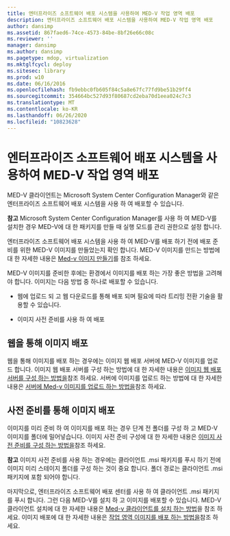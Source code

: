 ```yaml
---
title: 엔터프라이즈 소프트웨어 배포 시스템을 사용하여 MED-V 작업 영역 배포
description: 엔터프라이즈 소프트웨어 배포 시스템을 사용하여 MED-V 작업 영역 배포
author: dansimp
ms.assetid: 867faed6-74ce-4573-84be-8bf26e66c08c
ms.reviewer: ''
manager: dansimp
ms.author: dansimp
ms.pagetype: mdop, virtualization
ms.mktglfcycl: deploy
ms.sitesec: library
ms.prod: w10
ms.date: 06/16/2016
ms.openlocfilehash: fb9ebbc0fb605f84c5a8e67fc77fd9be51b29ff4
ms.sourcegitcommit: 354664bc527d93f80687cd2eba70d1eea024c7c3
ms.translationtype: MT
ms.contentlocale: ko-KR
ms.lasthandoff: 06/26/2020
ms.locfileid: "10823628"
---
```

# 엔터프라이즈 소프트웨어 배포 시스템을 사용하여 MED-V 작업 영역 배포


MED-V 클라이언트는 Microsoft System Center Configuration Manager와 같은 엔터프라이즈 소프트웨어 배포 시스템을 사용 하 여 배포할 수 있습니다.

**참고**  Microsoft System Center Configuration Manager를 사용 하 여 MED-V를 설치한 경우 MED-V에 대 한 패키지를 만들 때 실행 모드를 관리 권한으로 설정 합니다.

 

엔터프라이즈 소프트웨어 배포 시스템을 사용 하 여 MED-V를 배포 하기 전에 배포 준비를 위한 MED-V 이미지를 만들었는지 확인 합니다. MED-V 이미지를 만드는 방법에 대 한 자세한 내용은 [Med-v 이미지 만들기](creating-a-med-v-image.md)를 참조 하세요.

MED-V 이미지를 준비한 후에는 환경에서 이미지를 배포 하는 가장 좋은 방법을 고려해 야 합니다. 이미지는 다음 방법 중 하나로 배포할 수 있습니다.

-   웹에 업로드 되 고 웹 다운로드를 통해 배포 되며 필요에 따라 트리밍 전환 기술을 활용할 수 있습니다.

-   이미지 사전 준비를 사용 하 여 배포

## 웹을 통해 이미지 배포


웹을 통해 이미지를 배포 하는 경우에는 이미지 웹 배포 서버에 MED-V 이미지를 업로드 합니다. 이미지 웹 배포 서버를 구성 하는 방법에 대 한 자세한 내용은 [이미지 웹 배포 서버를 구성 하는 방법을](how-to-configure-the-image-web-distribution-server.md)참조 하세요. 서버에 이미지를 업로드 하는 방법에 대 한 자세한 내용은 [서버에 Med-v 이미지를 업로드 하는 방법을](how-to-upload-a-med-v-image-to-the-server.md)참조 하세요.

## 사전 준비를 통해 이미지 배포


이미지를 미리 준비 하 여 이미지를 배포 하는 경우 단계 전 폴더를 구성 하 고 MED-V 이미지를 폴더에 밀어넣습니다. 이미지 사전 준비 구성에 대 한 자세한 내용은 [이미지 사전 준비를 구성 하는 방법을](how-to-configure-image-pre-staging.md)참조 하세요.

**참고**  이미지 사전 준비를 사용 하는 경우에는 클라이언트 .msi 패키지를 푸시 하기 전에 이미지 미리 스테이지 폴더를 구성 하는 것이 중요 합니다. 폴더 경로는 클라이언트 .msi 패키지에 포함 되어야 합니다.

 

마지막으로, 엔터프라이즈 소프트웨어 배포 센터를 사용 하 여 클라이언트 .msi 패키지를 푸시 합니다. 그런 다음 MED-V를 설치 하 고 이미지를 배포할 수 있습니다. MED-V 클라이언트 설치에 대 한 자세한 내용은 [Med-v 클라이언트를 설치 하는 방법](how-to-install-med-v-clientesds.md)을 참조 하세요. 이미지 배포에 대 한 자세한 내용은 [작업 영역 이미지를 배포 하는 방법을](how-to-deploy-a-workspace-imageesds.md)참조 하세요.

 

 





